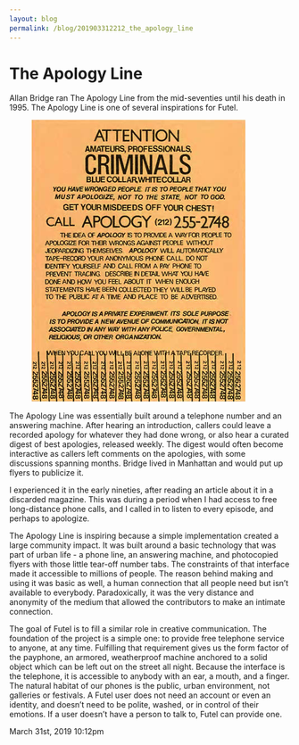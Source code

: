 ```yaml
---
layout: blog
permalink: /blog/201903312212_the_apology_line
---
```


# The Apology Line

Allan Bridge ran The Apology Line from the mid-seventies until his death in 1995. The Apology Line is one of several inspirations for Futel.

<figure class="tmblr-full" data-orig-height="505" data-orig-width="383"><img src="/blog/images/183860316424_0.jpg" data-orig-height="505" data-orig-width="383"/></figure>The Apology Line was essentially built around a telephone number and an answering machine. After hearing an introduction, callers could leave a recorded apology for whatever they had done wrong, or also hear a curated digest of best apologies, released weekly. The digest would often become interactive as callers left comments on the apologies, with some discussions spanning months. Bridge lived in Manhattan and would put up flyers to publicize it.

I experienced it in the early nineties, after reading an article about it in a discarded magazine. This was during a period when I had access to free long-distance phone calls, and I called in to listen to every episode, and perhaps to apologize.

The Apology Line is inspiring because a simple implementation created a large community impact. It was built around a basic technology that was part of urban life - a phone line, an answering machine, and photocopied flyers with those little tear-off number tabs. The constraints of that interface made it accessible to millions of people. The reason behind making and using it was basic as well, a human connection that all people need but isn&rsquo;t available to everybody. Paradoxically, it was the very distance and anonymity of the medium that allowed the contributors to make an intimate connection.

The goal of Futel is to fill a similar role in creative communication. The foundation of the project is a simple one: to provide free telephone service to anyone, at any time. Fulfilling that requirement gives us the form factor of the payphone, an armored, weatherproof machine anchored to a solid object which can be left out on the street all night. Because the interface is the telephone, it is accessible to anybody with an ear, a mouth, and a finger. The natural habitat of our phones is the public, urban environment, not galleries or festivals. A Futel user does not need an account or even an identity, and doesn&rsquo;t need to be polite, washed, or in control of their emotions. If a user doesn&rsquo;t have a person to talk to, Futel can provide one.<br/>



<div id="footer">
<span id="timestamp"> March 31st, 2019 10:12pm </span>
</div>
